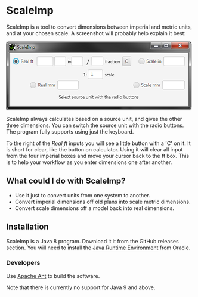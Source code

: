 # ScaleImp
ScaleImp is a tool to convert dimensions between imperial and metric units, and at your chosen scale. A screenshot will probably help explain it best:

![](Screenshot.png)

ScaleImp always calculates based on a source unit, and gives the other three dimensions. You can switch the source unit with the radio buttons. The program fully supports using just the keyboard.

To the right of the *Real ft* inputs you will see a little button with a 'C' on it. It is short for clear, like the button on calculator. Using it will clear all input from the four imperial boxes and move your cursor back to the ft box. This is to help your workflow as you enter dimensions one after another.

## What could I do with ScaleImp?

- Use it just to convert units from one system to another.
- Convert imperial dimensions off old plans into scale metric dimensions.
- Convert scale dimensions off a model back into real dimensions.

 

## Installation
ScaleImp is a Java 8 program. Download it it from the GitHub releases section. You will need to install the
[Java Runtime Environment](https://java.com/en/download/) from Oracle.
### Developers

Use [Apache Ant](https://ant.apache.org/) to build the software.

Note that there is currently no support for Java 9 and above.
